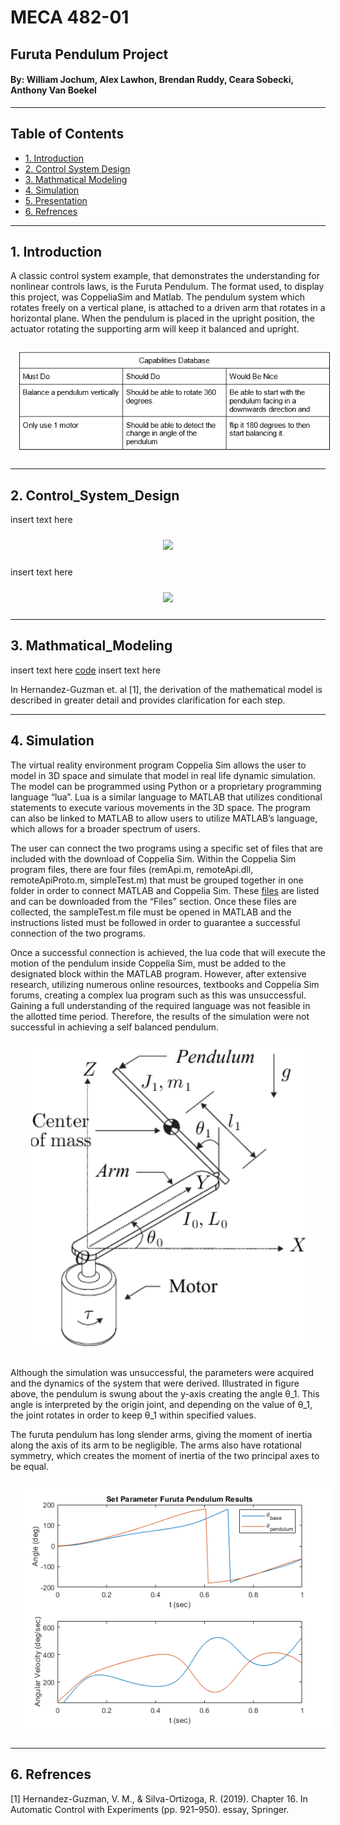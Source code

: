# MECA 482-01 
  
##  Furuta Pendulum Project
  
####  By: William Jochum, Alex Lawhon, Brendan Ruddy, Ceara Sobecki, Anthony Van Boekel
-----------------------------------------------------------------------------------------
## Table of Contents
- [1. Introduction](#1-Introduction)
- [2. Control System Design](#2-Control_System_Design)
- [3. Mathmatical Modeling](#3-Mathmatical_Modeling)
- [4. Simulation](#4-Simulation)
- [5. Presentation](#5-Presentation)
- [6. Refrences](#6-Refrences)

-----------------------------------------------------------------------------------------
## 1. Introduction

A classic control system example, that demonstrates the understanding for nonlinear controls laws, is the Furuta Pendulum.
The format used, to display this project, was CoppeliaSim and Matlab. The pendulum system which rotates freely on a vertical plane, is attached to a driven arm that rotates in a horizontal plane. When the pendulum is placed in the upright position, the actuator rotating the supporting arm will keep it balanced and upright. 


<p align = "center">
  <img src = "Images/Capabilities_Database.PNG" style="margin:10px 10px">
</p>

-----------------------------------------------------------------------------------------
## 2. Control_System_Design

insert text here

<p align = "center">
  <img src = "Images/Mech_482_Diagrams-Operational Viewpoint Diagram.drawio.png" style="margin:10px 10px">
</p>

insert text here

<p align = "center">
  <img src = "Images/Mech_482_Diagrams-Logical Functional Diagram.drawio.png" style="margin:10px 10px">
</p>

-----------------------------------------------------------------------------------------
## 3. Mathmatical_Modeling

insert text here
 [code](MECA_482_Project_Code.m) 
 insert text here
 
  In Hernandez-Guzman et. al [1], the derivation of the mathematical model is described in greater detail and provides clarification for each step.

-----------------------------------------------------------------------------------------
## 4. Simulation

The virtual reality environment program Coppelia Sim allows the user to model in 3D space and simulate that model in real life dynamic simulation. The model can be programmed using Python or a proprietary programming language “lua”. Lua is a similar language to MATLAB that utilizes conditional statements to execute various movements in the 3D space. The program can also be linked to MATLAB to allow users to utilize MATLAB’s language, which allows for a broader spectrum of users. 

The user can connect the two programs using a specific set of  files that are included with the download of Coppelia Sim. Within the Coppelia Sim program files, there are four files (remApi.m, remoteApi.dll, remoteApiProto.m, simpleTest.m) that must be grouped together in one folder in order to connect MATLAB and Coppelia Sim. These [files](/Files) are listed and can be downloaded from the “Files” section. Once these files are collected, the sampleTest.m file must be opened in MATLAB and the instructions listed must be followed in order to guarantee a successful connection of the two programs. 

Once a successful connection is achieved, the lua code that will execute the motion of the pendulum inside Coppelia Sim, must be added to the designated block within the MATLAB program. However, after extensive research, utilizing numerous online resources, textbooks and Coppelia Sim forums, creating a complex lua program such as this was unsuccessful. Gaining a full understanding of the required language was not feasible in the allotted time period. Therefore, the results of the simulation were not successful in achieving a self balanced pendulum.

<p align = "center">
  <img src = "Images/FBD_Furuta.png" style="margin:10px 10px">
</p>

Although the simulation was unsuccessful, the parameters were acquired and the dynamics of the system that were derived. Illustrated in figure above, the pendulum is swung about the y-axis creating the angle θ_1. This angle is interpreted by the origin joint, and depending on the value of θ_1, the joint rotates in order to keep θ_1 within specified values. 

The furuta pendulum has long slender arms, giving the moment of inertia along the axis of its arm to be negligible. The arms also have rotational symmetry, which creates the moment of inertia of the two principal axes to be equal. 

<p align = "center">
  <img src = "Images/Matlab_results.png" style="margin:10px 10px">
</p>

-----------------------------------------------------------------------------------------
## 6. Refrences
 
 [1] Hernandez-Guzman, V. M., & Silva-Ortizoga, R. (2019). Chapter 16. In Automatic Control with Experiments (pp. 921–950). essay, Springer.
